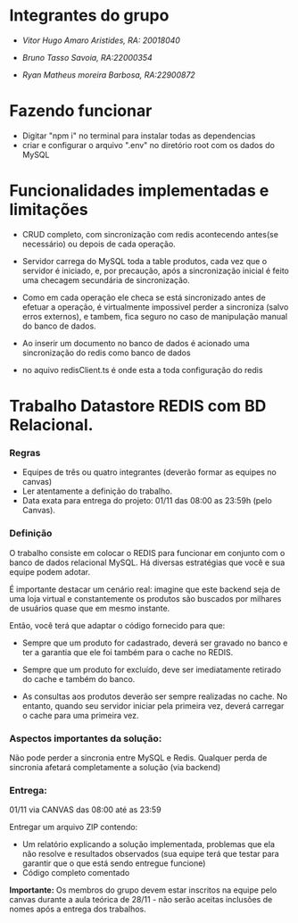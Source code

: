# Integrantes do grupo

- *Vitor Hugo Amaro Aristides, RA: 20018040*

- *Bruno Tasso Savoia, RA:22000354*

- *Ryan Matheus moreira Barbosa, RA:22900872*

# Fazendo funcionar

- Digitar "npm i" no terminal para instalar todas as dependencias
- criar e configurar o arquivo ".env" no diretório root com os dados do MySQL

# Funcionalidades implementadas e limitações

- CRUD completo, com sincronização com redis acontecendo antes(se necessário) ou depois de cada operação.

- Servidor carrega do MySQL toda a table produtos, cada vez que o servidor é iniciado, e, por precaução, após a sincronização inicial é feito uma checagem secundária de sincronização.

- Como em cada operação ele checa se está sincronizado antes de efetuar a operação, é virtualmente impossivel perder a sincroniza (salvo erros externos), e tambem, fica seguro no caso de manipulação manual do banco de dados.

-  Ao inserir um documento no banco de dados é acionado uma sincronização do redis como banco de dados 

- no aquivo redisClient.ts é onde esta a toda configuração do redis






# Trabalho Datastore REDIS com BD Relacional.

### Regras
- Equipes de três ou quatro integrantes (deverão formar as equipes no canvas)
- Ler atentamente a definição do trabalho.
- Data exata para entrega do projeto: 01/11 das 08:00 as 23:59h (pelo Canvas).

### Definição

O trabalho consiste em colocar o REDIS para funcionar em conjunto com o banco de dados relacional MySQL. Há diversas estratégias que você e sua equipe podem adotar. 

É importante destacar um cenário real: imagine que este backend seja de uma loja virtual e constantemente os produtos são buscados por milhares de usuários quase que em mesmo instante.

Então, você terá que adaptar o código fornecido para que: 

- Sempre que um produto for cadastrado, deverá ser gravado no banco e ter a garantia que ele foi também para o cache no REDIS.

- Sempre que um produto for excluído, deve ser imediatamente retirado do cache e também do banco. 

- As consultas aos produtos deverão ser sempre realizadas no cache. No entanto, quando seu servidor iniciar pela primeira vez, deverá carregar o cache para uma primeira vez. 

### Aspectos importantes da solução:

Não pode perder a sincronia entre MySQL e Redis. Qualquer perda de sincronia afetará completamente a solução (via backend)

### Entrega: 

01/11 via CANVAS das 08:00 até as 23:59

Entregar um arquivo ZIP contendo:
- Um relatório explicando a solução implementada, problemas que ela não resolve e resultados observados (sua equipe terá que testar para garantir que o que está sendo entregue funcione)
- Código completo comentado

**Importante:** Os membros do grupo devem estar inscritos na equipe pelo canvas durante a aula teórica de 28/11 - não serão aceitas inclusões de nomes após a entrega dos trabalhos. 

